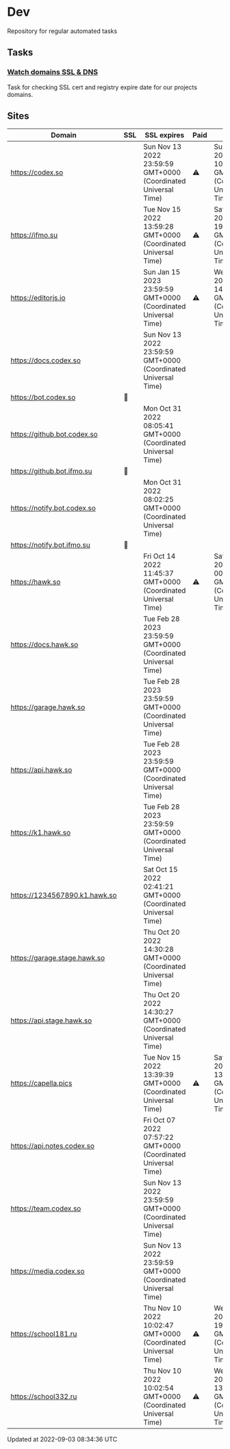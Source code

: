 # Dev

Repository for regular automated tasks

## Tasks

### [Watch domains SSL & DNS](.github/workflows/watch-domains-ssl-dns.yml)

Task for checking SSL cert and registry expire date for our projects domains.

## Sites

| Domain | SSL | SSL expires | Paid | Paid till |
| - | - | - | - | - |
| https://codex.so |  | Sun Nov 13 2022 23:59:59 GMT+0000 (Coordinated Universal Time) | ⚠️ | Sun Dec 18 2022 10:47:03 GMT+0000 (Coordinated Universal Time) |
| https://ifmo.su |  | Tue Nov 15 2022 13:59:28 GMT+0000 (Coordinated Universal Time) | ⚠️ | Sat Mar 25 2023 19:00:16 GMT+0000 (Coordinated Universal Time) |
| https://editorjs.io |  | Sun Jan 15 2023 23:59:59 GMT+0000 (Coordinated Universal Time) | ⚠️ | Wed Oct 04 2023 14:59:28 GMT+0000 (Coordinated Universal Time) |
| https://docs.codex.so |  | Sun Nov 13 2022 23:59:59 GMT+0000 (Coordinated Universal Time) |  |  |
| https://bot.codex.so | 🧨 |  |  |  |
| https://github.bot.codex.so |  | Mon Oct 31 2022 08:05:41 GMT+0000 (Coordinated Universal Time) |  |  |
| https://github.bot.ifmo.su | 🧨 |  |  |  |
| https://notify.bot.codex.so |  | Mon Oct 31 2022 08:02:25 GMT+0000 (Coordinated Universal Time) |  |  |
| https://notify.bot.ifmo.su | 🧨 |  |  |  |
| https://hawk.so |  | Fri Oct 14 2022 11:45:37 GMT+0000 (Coordinated Universal Time) | ⚠️ | Sat Jun 17 2023 00:00:00 GMT+0000 (Coordinated Universal Time) |
| https://docs.hawk.so |  | Tue Feb 28 2023 23:59:59 GMT+0000 (Coordinated Universal Time) |  |  |
| https://garage.hawk.so |  | Tue Feb 28 2023 23:59:59 GMT+0000 (Coordinated Universal Time) |  |  |
| https://api.hawk.so |  | Tue Feb 28 2023 23:59:59 GMT+0000 (Coordinated Universal Time) |  |  |
| https://k1.hawk.so |  | Tue Feb 28 2023 23:59:59 GMT+0000 (Coordinated Universal Time) |  |  |
| https://1234567890.k1.hawk.so |  | Sat Oct 15 2022 02:41:21 GMT+0000 (Coordinated Universal Time) |  |  |
| https://garage.stage.hawk.so |  | Thu Oct 20 2022 14:30:28 GMT+0000 (Coordinated Universal Time) |  |  |
| https://api.stage.hawk.so |  | Thu Oct 20 2022 14:30:27 GMT+0000 (Coordinated Universal Time) |  |  |
| https://capella.pics |  | Tue Nov 15 2022 13:39:39 GMT+0000 (Coordinated Universal Time) | ⚠️ | Sat Nov 26 2022 13:30:27 GMT+0000 (Coordinated Universal Time) |
| https://api.notes.codex.so |  | Fri Oct 07 2022 07:57:22 GMT+0000 (Coordinated Universal Time) |  |  |
| https://team.codex.so |  | Sun Nov 13 2022 23:59:59 GMT+0000 (Coordinated Universal Time) |  |  |
| https://media.codex.so |  | Sun Nov 13 2022 23:59:59 GMT+0000 (Coordinated Universal Time) |  |  |
| https://school181.ru |  | Thu Nov 10 2022 10:02:47 GMT+0000 (Coordinated Universal Time) | ⚠️ | Wed Sep 14 2022 19:12:44 GMT+0000 (Coordinated Universal Time) |
| https://school332.ru |  | Thu Nov 10 2022 10:02:54 GMT+0000 (Coordinated Universal Time) | ⚠️ | Wed Mar 01 2023 13:13:57 GMT+0000 (Coordinated Universal Time) |

Updated at 2022-09-03 08:34:36 UTC
